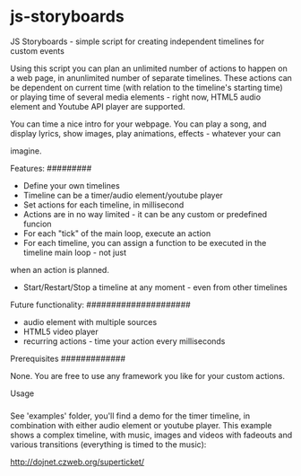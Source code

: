 js-storyboards
==============

JS Storyboards - simple script for creating independent timelines for custom events

Using this script you can plan an unlimited number of actions to happen on a web page, in anunlimited number of separate timelines. These actions can be dependent on current time (with relation to the timeline's starting time) or playing time of several media elements - right now, HTML5 audio element and Youtube API player are supported.

You can time a nice intro for your webpage.
You can play a song, and display lyrics, show images, play animations, effects - whatever your can 

imagine.

Features:
#########

- Define your own timelines
- Timeline can be a timer/audio element/youtube player
- Set actions for each timeline, in millisecond
- Actions are in no way limited - it can be any custom or predefined funcion
- For each "tick" of the main loop, execute an action
- For each timeline, you can assign a function to be executed in the timeline main loop - not just 

when an action is planned.
- Start/Restart/Stop a timeline at any moment - even from other timelines

Future functionality:
#####################

- audio element with multiple sources
- HTML5 video player
- recurring actions - time your action every <n> milliseconds


Prerequisites
#############

None. You are free to use any framework you like for your custom actions.

Usage
#####

See 'examples' folder, you'll find a demo for the timer timeline, in combination with either audio element or youtube player.
This example shows a complex timeline, with music, images and videos with fadeouts and various transitions (everything is timed to the music):

http://dojnet.czweb.org/superticket/


